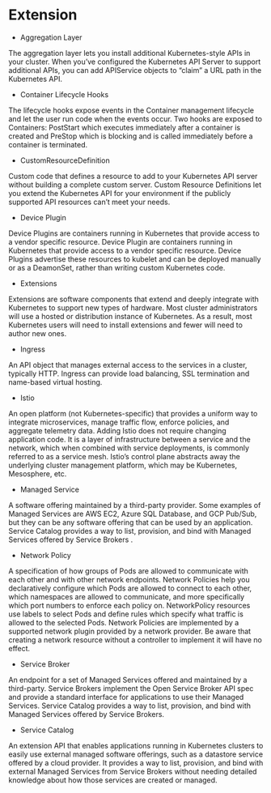 # Extension

- Aggregation Layer

The aggregation layer lets you install additional Kubernetes-style APIs in your
cluster. When you’ve configured the Kubernetes API Server to support additional
APIs, you can add APIService objects to “claim” a URL path in the Kubernetes
API.

- Container Lifecycle Hooks

The lifecycle hooks expose events in the Container management lifecycle and let
the user run code when the events occur. Two hooks are exposed to Containers:
PostStart which executes immediately after a container is created and PreStop
which is blocking and is called immediately before a container is terminated.

- CustomResourceDefinition

Custom code that defines a resource to add to your Kubernetes API server without
building a complete custom server. Custom Resource Definitions let you extend
the Kubernetes API for your environment if the publicly supported API resources
can’t meet your needs.

- Device Plugin

Device Plugins are containers running in Kubernetes that provide access to a
vendor specific resource. Device Plugin are containers running in Kubernetes
that provide access to a vendor specific resource. Device Plugins advertise
these resources to kubelet and can be deployed manually or as a DeamonSet,
rather than writing custom Kubernetes code.

- Extensions

Extensions are software components that extend and deeply integrate with
Kubernetes to support new types of hardware. Most cluster administrators will
use a hosted or distribution instance of Kubernetes. As a result, most
Kubernetes users will need to install extensions and fewer will need to author
new ones.

- Ingress

An API object that manages external access to the services in a cluster,
typically HTTP. Ingress can provide load balancing, SSL termination and
name-based virtual hosting.

- Istio

An open platform (not Kubernetes-specific) that provides a uniform way to
integrate microservices, manage traffic flow, enforce policies, and aggregate
telemetry data. Adding Istio does not require changing application code. It is a
layer of infrastructure between a service and the network, which when combined
with service deployments, is commonly referred to as a service mesh. Istio’s
control plane abstracts away the underlying cluster management platform, which
may be Kubernetes, Mesosphere, etc.

- Managed Service

A software offering maintained by a third-party provider. Some examples of
Managed Services are AWS EC2, Azure SQL Database, and GCP Pub/Sub, but they can
be any software offering that can be used by an application. Service Catalog
provides a way to list, provision, and bind with Managed Services offered by
Service Brokers .

- Network Policy

A specification of how groups of Pods are allowed to communicate with each other
and with other network endpoints. Network Policies help you declaratively
configure which Pods are allowed to connect to each other, which namespaces are
allowed to communicate, and more specifically which port numbers to enforce each
policy on. NetworkPolicy resources use labels to select Pods and define rules
which specify what traffic is allowed to the selected Pods. Network Policies are
implemented by a supported network plugin provided by a network provider. Be
aware that creating a network resource without a controller to implement it will
have no effect.

- Service Broker

An endpoint for a set of Managed Services offered and maintained by a
third-party. Service Brokers implement the Open Service Broker API spec and
provide a standard interface for applications to use their Managed Services.
Service Catalog provides a way to list, provision, and bind with Managed
Services offered by Service Brokers.

- Service Catalog

An extension API that enables applications running in Kubernetes clusters to
easily use external managed software offerings, such as a datastore service
offered by a cloud provider. It provides a way to list, provision, and bind with
external Managed Services from Service Brokers without needing detailed
knowledge about how those services are created or managed.
